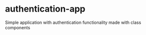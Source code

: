 # authentication-app
Simple application with authentication functionality made with class components
